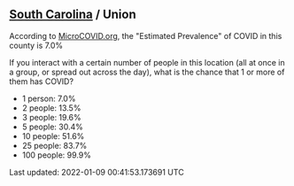 
## [South Carolina](/united-states/south-carolina) / Union

According to [MicroCOVID.org](http://microcovid.org),
the "Estimated Prevalence" of COVID in this county is 7.0%

If you interact with a certain number of people in this location
(all at once in a group, or spread out across the day), what is the chance that
1 or more of them has COVID?

- 1 person: 7.0%
- 2 people: 13.5%
- 3 people: 19.6%
- 5 people: 30.4%
- 10 people: 51.6%
- 25 people: 83.7%
- 100 people: 99.9%

Last updated: 2022-01-09 00:41:53.173691 UTC

